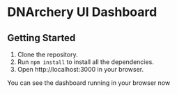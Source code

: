 # DNArchery UI Dashboard

## Getting Started
1. Clone the repository.
2. Run `npm install` to install all the dependencies.
3. Open http://localhost:3000 in your browser.

You can see the dashboard running in your browser now

